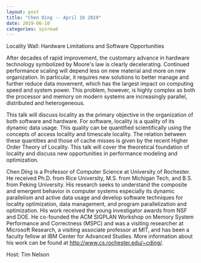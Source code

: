 ```yaml
---
layout: post
title: "Chen Ding -- April 16 2019"
date: 2019-06-10
categories: sysread
---
```


Locality Wall: Hardware Limitations and Software Opportunities

After decades of rapid improvement, the customary advance in hardware technology symbolized by Moore's law is clearly decelerating.   Continued performance scaling will depend less on new material and more on new organization.  In particular, it requires new solutions to better manage and further reduce data movement, which has the largest impact on computing speed and system power.  This problem, however, is highly complex as both the processor and memory on modern systems are increasingly parallel, distributed and heterogeneous.

This talk will discuss locality as the primary objective in the organization of both software and hardware.   For software, locality is a quality of its dynamic data usage.  This quality can be quantified scientifically using the concepts of access locality and timescale locality.   The relation between these quantities and those of cache misses is given by the recent Higher Order Theory of Locality.   This talk will cover the theoretical foundation of locality and discuss new opportunities in performance modeling and optimization.

Chen Ding is a Professor of Computer Science at University of Rochester.  He received Ph.D. from Rice University, M.S. from Michigan Tech, and B.S. from Peking University.   His research seeks to understand the composite and emergent behavior in computer systems especially its dynamic parallelism and active data usage and develop software techniques for locality optimization, data management, and program parallelization and optimization.  His work received the young investigator awards from NSF and DOE. He co-founded the ACM SIGPLAN Workshop on Memory System Performance and Correctness (MSPC) and was a visiting researcher at Microsoft Research, a visiting associate professor at MIT, and has been a faculty fellow at  IBM Center for Advanced Studies.   More information about his work can be found at http://www.cs.rochester.edu/~cding/.


Host: Tim Nelson

